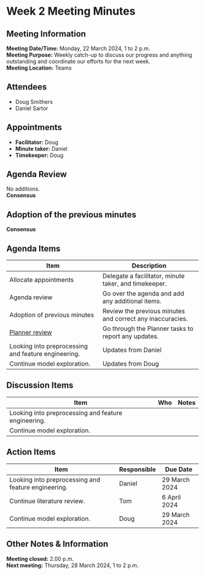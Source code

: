 # Week 2 Meeting Minutes
## Meeting Information
**Meeting Date/Time:** Monday, 22 March 2024, 1 to 2 p.m.  
**Meeting Purpose:** Weekly catch-up to discuss our progress and anything outstanding and coordinate our efforts for the next week.  
**Meeting Location:** Teams  

## Attendees
- Doug Smithers
- Daniel Sartor

## Appointments
- **Facilitator:** Doug  
- **Minute taker:** Daniel  
- **Timekeeper:** Doug  

## Agenda Review

No additions.  
**Consensus**

## Adoption of the previous minutes

**Consensus**

## Agenda Items

Item | Description
---- | ----
Allocate appointments | Delegate a facilitator, minute taker, and timekeeper.
Agenda review | Go over the agenda and add any additional items.
Adoption of previous minutes | Review the previous minutes and correct any inaccuracies.
[Planner review](https://tasks.office.com/unsw.edu.au/en-AU/Home/Planner/#/plantaskboard?groupId=93fb52d4-afc0-45d1-ba1c-d36d026f86cc&planId=DcDuLJxs-0q7Ndw15EU4NMgAFLtO) | Go through the Planner tasks to report any updates.
Looking into preprocessing and feature engineering. | Updates from Daniel 
Continue model exploration. | Updates from Doug 

## Discussion Items
Item | Who | Notes |
---- | ---- | ---- |
Looking into preprocessing and feature engineering. |  
Continue model exploration. |  


## Action Items
| Item | Responsible | Due Date |
| ---- | ---- | ---- |
| Looking into preprocessing and feature engineering. | Daniel | 29 March 2024 |
| Continue literature review. | Tom | 6 April 2024 |
| Continue model exploration. | Doug | 29 March 2024 |


## Other Notes & Information

**Meeting closed:** 2.00 p.m.  
**Next meeting:** Thursday, 28 March 2024, 1 to 2 p.m.  

